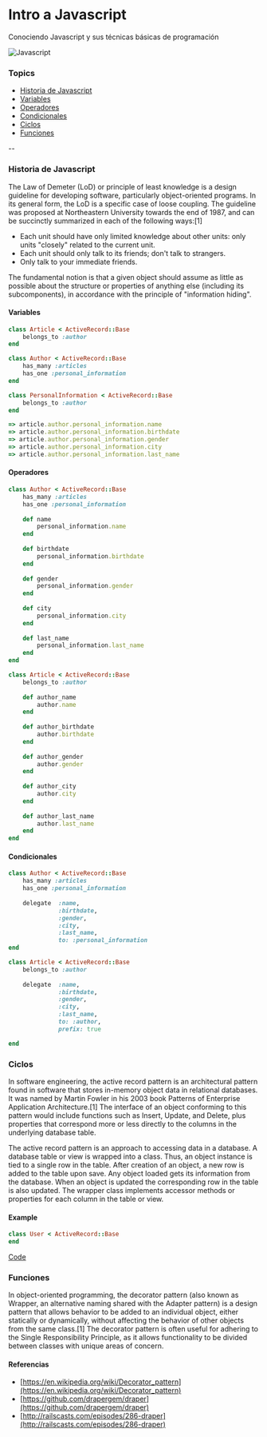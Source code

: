 # Intro a Javascript

Conociendo Javascript y sus técnicas básicas de programación

![Javascript](http://3.bp.blogspot.com/-PTty3CfTGnA/TpZOEjTQ_WI/AAAAAAAAAeo/KeKt_D5X2xo/s1600/js.jpg)

### Topics

* [Historia de Javascript](#law-of-demeter)
* [Variables](#activerecord)
* [Operadores](#presenters)
* [Condicionales](#single-responsibility-principle)
* [Ciclos](#null-object-pattern)
* [Funciones](#factory)

--

### Historia de Javascript

The Law of Demeter (LoD) or principle of least knowledge is a design guideline for developing software, particularly object-oriented programs. In its general form, the LoD is a specific case of loose coupling. The guideline was proposed at Northeastern University towards the end of 1987, and can be succinctly summarized in each of the following ways:[1]

* Each unit should have only limited knowledge about other units: only units "closely" related to the current unit.
* Each unit should only talk to its friends; don't talk to strangers.
* Only talk to your immediate friends.

The fundamental notion is that a given object should assume as little as possible about the structure or properties of anything else (including its subcomponents), in accordance with the principle of "information hiding".

#### Variables

```ruby
class Article < ActiveRecord::Base
	belongs_to :author
end

class Author < ActiveRecord::Base
	has_many :articles
	has_one :personal_information
end

class PersonalInformation < ActiveRecord::Base
	belongs_to :author
end

=> article.author.personal_information.name
=> article.author.personal_information.birthdate
=> article.author.personal_information.gender
=> article.author.personal_information.city
=> article.author.personal_information.last_name
```

#### Operadores

```ruby
class Author < ActiveRecord::Base
	has_many :articles
	has_one :personal_information
	
	def name
		personal_information.name
	end
	
	def birthdate
		personal_information.birthdate
	end
	
	def gender
		personal_information.gender
	end
	
	def city
		personal_information.city
	end
	
	def last_name
		personal_information.last_name
	end
end

class Article < ActiveRecord::Base
	belongs_to :author
	
	def author_name
		author.name
	end
	
	def author_birthdate
		author.birthdate
	end
	
	def author_gender
		author.gender
	end
	
	def author_city
		author.city
	end
	
	def author_last_name
		author.last_name
	end
end
```

#### Condicionales

```ruby
class Author < ActiveRecord::Base
	has_many :articles
	has_one :personal_information
	
	delegate  :name,
	          :birthdate,
	          :gender,
	          :city,
	          :last_name,
	          to: :personal_information
end

class Article < ActiveRecord::Base
	belongs_to :author
	
	delegate  :name,
	          :birthdate,
	          :gender,
	          :city,
	          :last_name,
	          to: :author,
	          prefix: true

end
```

### Ciclos

In software engineering, the active record pattern is an architectural pattern found in software that stores in-memory object data in relational databases. It was named by Martin Fowler in his 2003 book Patterns of Enterprise Application Architecture.[1] The interface of an object conforming to this pattern would include functions such as Insert, Update, and Delete, plus properties that correspond more or less directly to the columns in the underlying database table.

The active record pattern is an approach to accessing data in a database. A database table or view is wrapped into a class. Thus, an object instance is tied to a single row in the table. After creation of an object, a new row is added to the table upon save. Any object loaded gets its information from the database. When an object is updated the corresponding row in the table is also updated. The wrapper class implements accessor methods or properties for each column in the table or view.

#### Example

```ruby
class User < ActiveRecord::Base
end
```

[Code](active_record)

### Funciones

In object-oriented programming, the decorator pattern (also known as Wrapper, an alternative naming shared with the Adapter pattern) is a design pattern that allows behavior to be added to an individual object, either statically or dynamically, without affecting the behavior of other objects from the same class.[1] The decorator pattern is often useful for adhering to the Single Responsibility Principle, as it allows functionality to be divided between classes with unique areas of concern.


#### Referencias

- [https://en.wikipedia.org/wiki/Decorator_pattern](https://en.wikipedia.org/wiki/Decorator_pattern)
- [https://github.com/drapergem/draper](https://github.com/drapergem/draper)
- [http://railscasts.com/episodes/286-draper](http://railscasts.com/episodes/286-draper)
